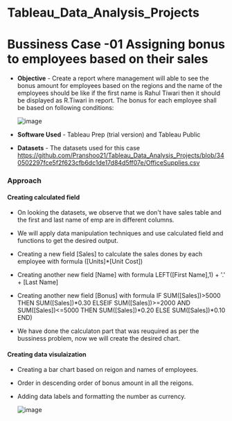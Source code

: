# Tableau_Data_Analysis_Projects

# **Bussiness Case -01** Assigning bonus to employees based on their sales



* **Objective** - Create a report where management will able to see the bonus amount for employees based on the regions and the name of the employees should be like if the first name is Rahul Tiwari then it should be displayed as R.Tiwari in report. The bonus for each employee shall be based on following conditions:

  ![image](https://user-images.githubusercontent.com/115392900/202388553-2c34b47b-c92c-4e99-be29-8aa0b85895c1.png)

* **Software Used** - Tableau Prep (trial version) and Tableau Public 
* **Datasets** - The datasets used for this case https://github.com/Pranshoo21/Tableau_Data_Analysis_Projects/blob/340502297fce5f2f623cfb6dc1de17d84d5ff07e/OfficeSupplies.csv

### Approach

####  Creating calculated field

* On looking the datasets, we observe that we don't have sales table and the first and last name of emp are in different columns.
* We will apply data manipulation techniques and use calculated field and functions to get the desired output.
* Creating a new field [Sales] to calculate the sales dones by each employee with formula ([Units]*[Unit Cost])
* Creating another new field [Name] with formula  LEFT([First Name],1) + '.' + [Last Name]
* Creating another new field [Bonus] with formula 
    IF SUM([Sales])>5000 THEN SUM([Sales])*0.30
    ELSEIF SUM([Sales])>=2000 AND SUM([Sales])<=5000 THEN SUM([Sales])*0.20
    ELSE SUM([Sales])*0.10
    END)

* We have done the calculaton part that was reuquired as per the bussiness problem, now we will create the desired chart.

####  Creating data visulaization

* Creating a bar chart based on reigon and names of employees. 
* Order in descending order of bonus amount in all the reigons.
* Adding data labels and formatting the number as currency.

  ![image](https://user-images.githubusercontent.com/115392900/202393816-69053837-3803-4f45-9a9b-223df3064745.png)



